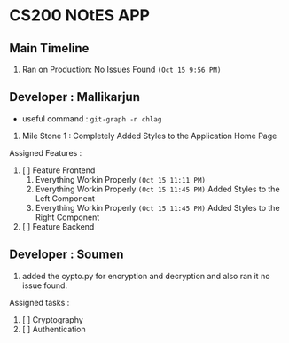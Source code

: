 # CS200 NOtES APP

## Main Timeline

1. Ran on Production: No Issues Found `(Oct 15 9:56 PM)`

## Developer : Mallikarjun

- useful command : `git-graph -n chlag`

1. Mile Stone 1 : Completely Added Styles to the Application Home Page

Assigned Features :

1. [ ] Feature Frontend
   1. Everything Workin Properly `(Oct 15 11:11 PM)`
   2. Everything Workin Properly `(Oct 15 11:45 PM)` Added Styles to the Left Component
   3. Everything Workin Properly `(Oct 15 11:45 PM)` Added Styles to the Right Component
2. [ ] Feature Backend

## Developer : Soumen

1. added the cypto.py for encryption and decryption and also ran it no issue found.

Assigned tasks :

1. [ ] Cryptography
2. [ ] Authentication
